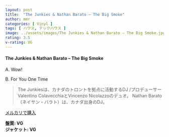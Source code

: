 ```yaml
---
layout: post
title:  "The Junkies & Nathan Barato – The Big Smoke"
author: mmr
categories: [ Vinyl ]
tags: [ ハウス, テックハウス ]
image: ../assets/images/The Junkies & Nathan Barato – The Big Smoke.jpg
rating: 3.5
v-rating: VG
---
```


#### The Junkies & Nathan Barato – The Big Smoke

A. Wow!

B. For You One Time

> The Junkiesは、カナダのトロントを拠点に活動するDJ /プロデューサーValentino ColavecchiaとVincenzo Nicolazzoのデュオ。
> Nathan Barato（ネイサン・バラト）は、カナダ出身のDJ。

[メルカリで購入](https://jp.mercari.com/item/m25171037533)

<div class="mt-4 mb-4 d-flex align-items-center">
<strong class="mr-1">盤質: VG</strong>
</div>
<div class="mt-4 mb-4 d-flex align-items-center">
<strong class="mr-1">ジャケット: VG</strong>
</div>
